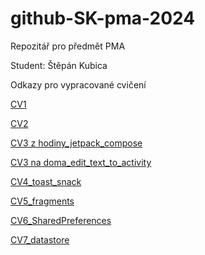 # github-SK-pma-2024
Repozitář pro předmět PMA

Student: Štěpán Kubica

Odkazy pro vypracované cvičení

[CV1](https://github.com/Bookworm-afk/github-SK-pma-2024/tree/CV1)

[CV2](https://github.com/Bookworm-afk/github-SK-pma-2024/tree/CV2)

[CV3 z hodiny_jetpack_compose](https://github.com/Bookworm-afk/github-SK-pma-2024/tree/CV3_hodina)

[CV3 na doma_edit_text_to_activity](https://github.com/Bookworm-afk/github-SK-pma-2024/tree/CV3_na_doma)

[CV4_toast_snack](https://github.com/Bookworm-afk/github-SK-pma-2024/tree/Toast_snackbar)

[CV5_fragments](https://github.com/Bookworm-afk/github-SK-pma-2024/tree/Fragments/App_fragments/app)

[CV6_SharedPreferences](https://github.com/Bookworm-afk/github-SK-pma-2024/tree/SharedPreferences/My_app_sharedpreferences/app)

[CV7_datastore](https://github.com/Bookworm-afk/github-SK-pma-2024/tree/Datastore/My_App_datastore)

